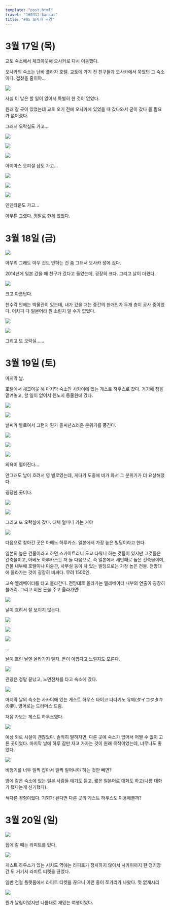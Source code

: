 ```yaml
---
template: "post.html"
travel: "160312-kansai"
title: "#05 오사카 구경"
---
```


# 3월 17일 (목)

교토 숙소에서 체크아웃해 오사카로 다시 이동했다.

오사카의 숙소는 난바 플라자 호텔. 교토에 가기 전 친구들과 오사카에서 묵었던 그 숙소이다.
겹쳤을 줄이야...

![](/160312-kansai/05_01.jpg)

사실 이 날은 할 일이 없어서 특별히 한 것이 없었다.

원래 갈 곳이 있었는데 교토 오기 전에 오사카에 있었을 때 갔다와서 굳이 갔다 올 필요가 없어졌다.

그래서 오락실도 가고...

![](/160312-kansai/05_02.jpg)

![](/160312-kansai/05_03.jpg)

![](/160312-kansai/05_04.jpg)

아이마스 오피셜 샵도 가고...

![](/160312-kansai/05_05.jpg)

![](/160312-kansai/05_06.jpg)

![](/160312-kansai/05_07.jpg)

덴덴타운도 가고...

아무튼 그랬다. 정말로 한게 없었다.

# 3월 18일 (금)

![](/160312-kansai/05_09.jpg)

아무리 그래도 아무 것도 안하는 건 좀 그래서 오사카 성에 갔다.

2014년에 일본 갔을 때 친구가 갔다고 들었는데, 굉장히 크다.
그리고 날이 더웠다.

![](/160312-kansai/05_10.jpg)

크고 아름답다.

천수각 안에는 박물관이 있는데, 내가 갔을 때는 중간의 한개인가 두개 층이 공사 중이었다.
어차피 다 일본어라 뭔 소린지 알 수가 없었다.

![](/160312-kansai/05_11.jpg)

![](/160312-kansai/05_12.jpg)

그리고 또 오락실......

# 3월 19일 (토)

마지막 날.

호텔에서 체크아웃 해 마지막 숙소인 사카이에 있는 게스트 하우스로 갔다.
거기에 짐을 맡겨놓고, 할 일이 없어서 텐노지 동물원에 갔다.

![](/160312-kansai/05_13.jpg)

![](/160312-kansai/05_14.jpg)

날씨가 별로여서 그런지 뭔가 을씨년스러운 분위기를 풍긴다.

![](/160312-kansai/05_15.jpg)

![](/160312-kansai/05_16.jpg)

![](/160312-kansai/05_17.jpg)

의욕이 떨어진다...

안그래도 날이 흐려서 영 별로였는데, 게다가 도중에 비가 와서 그 분위기가 더 요상해졌다.

굉장한 곳이다.

![](/160312-kansai/05_18.jpg)

![](/160312-kansai/05_19.jpg)

그리고 또 오락실에 갔다.
대체 얼마나 가는 거야

![](/160312-kansai/05_20.jpg)

다음으로 찾아간 곳은 아베노 하루카스. 일본에서 가장 높은 빌딩이라고 한다.

일본의 높은 건물이라고 하면 스카이트리니 도쿄 타워니 하는 것들이 있지만 그것들은 건축물이고, 아베노 하루카스는 저 둘 다음으로, 즉 일본에서 세번째로 높은 건축물이며, 건물 내부에 호텔이나 미술관, 사무실 등이 차 있는 빌딩으로는 가장 높은 건물.
전망대에 올라가는 것이 굉장히 비싸다. 무려 1500엔.

고속 엘레베이터를 타고 올라간다. 전망대로 올라가는 엘레베이터 내부의 연출이 굉장히 볼거리.
그리고 비싼 돈을 주고 올라가면!

![](/160312-kansai/05_21.jpg)

날이 흐려서 잘 보이지 않는다.

![](/160312-kansai/05_22.jpg)

![](/160312-kansai/05_23.jpg)

![](/160312-kansai/05_24.jpg)

...

날이 흐린 날엔 올라가지 말자.
돈이 아깝다고 느낄지도 모른다.

![](/160312-kansai/05_25.jpg)

관광은 정말 끝났고, 노면전차를 타고 숙소에 갔다.

![](/160312-kansai/05_27.jpg)

마지막 날의 숙소는 사카이에 있는 게스트 하우스 타이코 타타키노 유메(タイコタタキの夢).
영어로는 드러머스 드림.

처음 가보는 게스트 하우스였다.

![](/160312-kansai/05_28.jpg)

예상 외로 시설이 괜찮았다.
솔직히 말하자면, 다른 곳에 숙소가 없어서 어쩔 수 없이 고른 곳이었다.
마지막 날에 하루 잠만 자고 가자는 것이 원래 목적이었는데, 너무나도 좋았다.

![](/160312-kansai/05_29.png)

비행기를 너무 일찍 잡아서 일찍 일어나야 하는 것만 빼면?

밤에 같은 숙소에 있는 일본 사람들 얘기도 듣고, 짧은 일본어로 대화도 하고(나름 대화가 됐다는게 신기했다).

색다른 경험이었다.
기회가 된다면 다른 곳의 게스트 하우스도 이용해볼까?

# 3월 20일 (일)

![](/160312-kansai/05_30.jpg)

집에 갈 때는 라피트를 탔다.

![](/160312-kansai/05_31.jpg)

게스트 하우스가 있는 시치도 역에는 라피트가 정차하지 않아서 사카이까지 한 정거장 간 뒤 거기서 라피트 티켓을 끊었다.

일반 전철 플랫폼에서 라피트 티켓을 끊으니 이런 종이 쪼가리가 나왔다.
멋 없게시리

![](/160312-kansai/05_32.jpg)

뭔가 날림이었지만 나름대로 재밌는 여행이었다.
